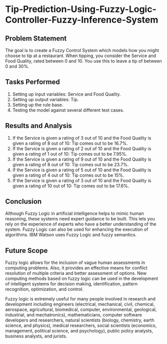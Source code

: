 # Tip-Prediction-Using-Fuzzy-Logic-Controller-Fuzzy-Inference-System

## Problem Statement
The goal is to create a Fuzzy Control System which models how you might choose to tip at a restaurant. When tipping, you consider the Service and Food Quality, rated between 0 and 10. You use this to leave a tip of between 0 and 30%.

## Tasks Performed
1. Setting up input variables: Service and Food Quality.
2. Setting up output variables: Tip.
3. Setting up the rule base.
4. Testing the model against several different test cases.

## Results and Analysis
1. If the Service is given a rating of 3 out of 10 and the Food Quality is given a rating of 8 out of 10: Tip comes out to be 16.7%.
2. If the Service is given a rating of 2 out of 10 and the Food Quality is given a rating of 1 out of 10: Tip comes out to be 7.95%.
3. If the Service is given a rating of 9 out of 10 and the Food Quality is given a rating of 8 out of 10: Tip comes out to be 23.7%.
4. If the Service is given a rating of 5 out of 10 and the Food Quality is given a rating of 4 out of 10: Tip comes out to be 15%.
5. If the Service is given a rating of 3 out of 10 and the Food Quality is given a rating of 10 out of 10: Tip comes out to be 17.6%.

## Conclusion
Although Fuzzy Logic in artificial intelligence helps to mimic human reasoning, these systems need expert guidance to be built. This lets you rely on the experience of experts who have a better understanding of the system. Fuzzy Logic can also be used for enhancing the execution of algorithms. IBM Watson uses Fuzzy Logic and fuzzy semantics.

## Future Scope
Fuzzy logic allows for the inclusion of vague human assessments in computing problems. Also, it provides an effective means for conflict resolution of multiple criteria and better assessment of options. New computing methods based on fuzzy logic can be used in the development of intelligent systems for decision making, identification, pattern recognition, optimization, and control.

Fuzzy logic is extremely useful for many people involved in research and development including engineers (electrical, mechanical, civil, chemical, aerospace, agricultural, biomedical, computer, environmental, geological, industrial, and mechatronics), mathematicians, computer software developers and researchers, natural scientists (biology, chemistry, earth science, and physics), medical researchers, social scientists (economics, management, political science, and psychology), public policy analysts, business analysts, and jurists.

